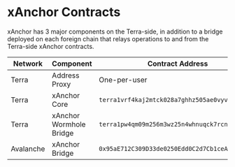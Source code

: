 # xAnchor Contracts

xAnchor has 3 major components on the Terra-side, in addition to a bridge deployed on each foreign chain that relays operations to and from the Terra-side xAnchor contracts.

| Network   | Component               | Contract Address                               |
| --------- | ----------------------- | ---------------------------------------------- |
| Terra     | Address Proxy           | One-per-user                                   |
| Terra     | xAnchor Core            | `terra1vrf4kaj2mtck028a7ghhz505ae0vyvz5mr3ju3` |
| Terra     | xAnchor Wormhole Bridge | `terra1pw4qm09m256m3wz25n4whnuqck7rcn6wvvjzyj` |
| Avalanche | xAnchor Bridge          | `0x95aE712C309D33de0250Edd0C2d7Cb1ceAFD4550`   |
